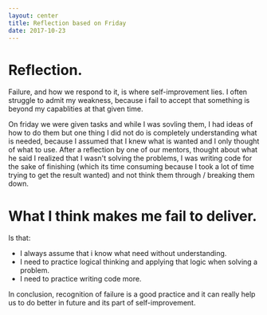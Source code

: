 ```yaml
---
layout: center
title: Reflection based on Friday
date: 2017-10-23
---
```








# Reflection. 

Failure, and how we respond to it, is where self-improvement lies. I often struggle to admit my weakness, because i fail to accept that something is beyond my capablities at that given time. 

On friday we were given tasks and while I was sovling them, I had ideas of how to do them but one thing I did not do is completely understanding what is needed, because I assumed that I knew what is wanted and I only thought of what to use. After a reflection by one of our mentors, thought about what he said I realized that I wasn't solving the problems, I was writing code for the sake of finishing (which its time consuming because I took a lot of time trying to get the result wanted) and not think them through / breaking them down. 

# What I think makes me fail to deliver.
Is that:

- I always assume that i know what need without understanding.
- I need to practice logical thinking and applying that logic when solving a problem.
- I need to practice writing code more.

In conclusion, recognition of failure is a good practice and it can really help us to do better in future and its part of self-improvement. 
